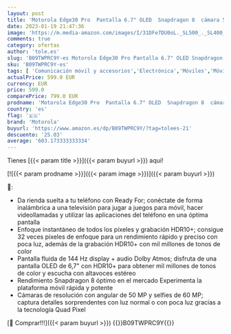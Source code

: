 ```yaml
---
layout: post
title: 'Motorola Edge30 Pro  Pantalla 6.7" OLED  Snapdragon 8  cámara 50MP Ultra Ancha  Android 12  12/256 GB  Dual SIM   Azul [Versión ES/PT]'
date: 2023-01-19 21:47:36
image: 'https://m.media-amazon.com/images/I/31DFe7DU0oL._SL500_._SL400_.jpg'
comments: true
category: ofertas
author: 'tole.es'
slug: 'B09TWPRC9Y-es Motorola Edge30 Pro Pantalla 6.7" OLED Snapdragon 8 cámara...'
sku: 'B09TWPRC9Y-es'
tags: [ 'Comunicación móvil y accesorios','Electrónica','Móviles','Móviles y smartphones libres','android','motorola','🇪🇸', ]
actualPrice: 599.0 EUR
currency: EUR
price: 599.0
comparePrice: 799.0 EUR
prodname: 'Motorola Edge30 Pro  Pantalla 6.7" OLED  Snapdragon 8  cámara 50MP Ultra Ancha  Android 12  12/256 GB  Dual SIM   Azul [Versión ES/PT]'
country: 'es'
flag: '🇪🇸'
brand: 'Motorola'
buyurl: 'https://www.amazon.es/dp/B09TWPRC9Y/?tag=tolees-21'
descuento: '25.03'
average: '603.173333333334'
---
```


Tienes [{{< param title >}}]({{< param buyurl >}}) aqui!

[![{{< param prodname >}}]({{< param image >}})]({{< param buyurl >}})

🔎:

- Da rienda suelta a tu teléfono con Ready For; conéctate de forma inalámbrica a una televisión para jugar a juegos para móvil, hacer videollamadas y utilizar las aplicaciones del teléfono en una óptima pantalla
- Enfoque instantáneo de todos los píxeles y grabación HDR10+; consigue 32 veces píxeles de enfoque para un rendimiento rápido y preciso con poca luz, además de la grabación HDR10+ con mil millones de tonos de color
- Pantalla fluida de 144 Hz display + audio Dolby Atmos; disfruta de una pantalla OLED de 6,7" con HDR10+ para obtener mil millones de tonos de color y escucha con altavoces estéreo
- Rendimiento Snapdragon 8 óptimo en el mercado Experimenta la plataforma móvil rápida y potente
- Cámaras de resolución con angular de 50 MP y selfies de 60 MP; captura detalles sorprendentes con luz normal o con poca luz gracias a la tecnología Quad Pixel

[🛒 Comprar!!!]({{< param buyurl >}})
{{<world>}}B09TWPRC9Y{{</world>}}
